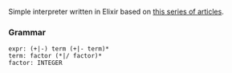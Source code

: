 Simple interpreter written in Elixir based on [this series of articles](https://ruslanspivak.com/lsbasi-part1/).

### Grammar
```
expr: (+|-) term (+|- term)*
term: factor (*|/ factor)*
factor: INTEGER
```
